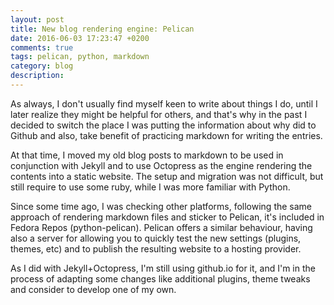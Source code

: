 ```yaml
---
layout: post
title: New blog rendering engine: Pelican
date: 2016-06-03 17:23:47 +0200
comments: true
tags: pelican, python, markdown
category: blog
description:
---
```


As always, I don't usually find myself keen to write about things I do, until I later realize they might be helpful for others, and that's why in the past I decided to switch the place I was putting the information about why did to Github and also, take benefit of practicing markdown for writing the entries.

At that time, I moved my old blog posts to markdown to be used in conjunction with Jekyll and to use Octopress as the engine rendering the contents into a static website. The setup and migration was not difficult, but still require to use some ruby, while I was more familiar with Python.

Since some time ago, I was checking other platforms, following the same approach of rendering markdown files and sticker to Pelican, it's included in Fedora Repos (python-pelican). Pelican offers a similar behaviour, having also a server for allowing you to quickly test the new settings (plugins, themes, etc) and to publish the resulting website to a hosting provider.

As I did with Jekyll+Octopress, I'm still using github.io for it, and I'm in the process of adapting some changes like additional plugins, theme tweaks and consider to develop one of my own.

